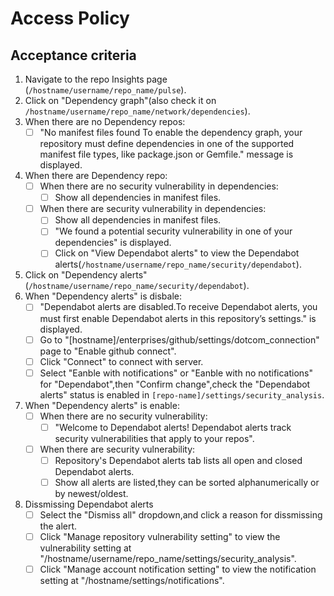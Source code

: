 # Access Policy
## Acceptance criteria

1. Navigate to the repo Insights page (`/hostname/username/repo_name/pulse`).
1. Click on "Dependency graph"(also check it on `/hostname/username/repo_name/network/dependencies`).
1. When there are no Dependency repos:
    - [ ] "No manifest files found To enable the dependency graph, your repository must define dependencies in one of the supported manifest file types, like package.json or Gemfile." message is displayed.
1.  When there are Dependency repo:
    - [ ] When there are no security vulnerability in  dependencies:
        - [ ] Show all dependencies in manifest files.
    - [ ] When there are security vulnerability in  dependencies:
        - [ ] Show all dependencies in manifest files.
        - [ ] "We found a potential security vulnerability in one of your dependencies" is displayed.
        - [ ] Click on "View Dependabot alerts" to view the Dependabot alerts(`/hostname/username/repo_name/security/dependabot`).    
1. Click on "Dependency alerts"(`/hostname/username/repo_name/security/dependabot`).
1. When "Dependency alerts" is disbale:
    - [ ] "Dependabot alerts are disabled.To receive Dependabot alerts, you must first enable Dependabot alerts in this repository’s settings." is displayed.
    - [ ] Go to "[hostname]/enterprises/github/settings/dotcom_connection" page to "Enable github connect".
    - [ ] Click "Connect" to connect with server.
    - [ ] Select "Eanble with notifications" or "Eanble with no notifications" for "Dependabot",then "Confirm change",check the "Dependabot alerts" status is enabled in `[repo-name]/settings/security_analysis`. 
1. When "Dependency alerts" is enable:
    - [ ] When there are no security vulnerability:
      - [ ] "Welcome to Dependabot alerts! Dependabot alerts track security vulnerabilities that apply to your repos".
    - [ ] When there are security vulnerability:
      - [ ] Repository's Dependabot alerts tab lists all open and closed Dependabot alerts.
      - [ ] Show all alerts are listed,they can be sorted alphanumerically or by newest/oldest.
 1. Dissmissing Dependabot alerts
    - [ ] Select the "Dismiss all" dropdown,and click a reason for dissmissing the alert.
    - [ ] Click "Manage repository vulnerability setting" to view the vulnerability setting at "/hostname/username/repo_name/settings/security_analysis".
    - [ ] Click "Manage account notification setting" to view the notification setting at "/hostname/settings/notifications".
